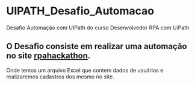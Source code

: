 # UIPATH_Desafio_Automacao
Desafio Automação com UIPath do curso Desenvolvedor RPA com UiPath


## O Desafio consiste em realizar uma automação no site [rpahackathon](https://www.rpahackathon.co.uk/login).
Onde temos um arquivo Excel que contem dados de usuários e realizaremos cadastros dos mesmo no site.

